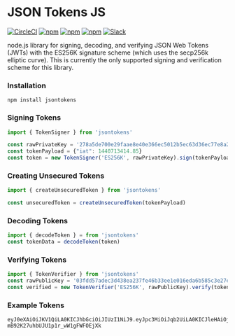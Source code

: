 # JSON Tokens JS

[![CircleCI](https://img.shields.io/circleci/project/blockstack/jsontokens-js/master.svg)](https://circleci.com/gh/blockstack/jsontokens-js/tree/master)
[![npm](https://img.shields.io/npm/l/jsontokens.svg)](https://www.npmjs.com/package/jsontokens)
[![npm](https://img.shields.io/npm/v/jsontokens.svg)](https://www.npmjs.com/package/jsontokens)
[![npm](https://img.shields.io/npm/dm/jsontokens.svg)](https://www.npmjs.com/package/jsontokens)
[![Slack](https://img.shields.io/badge/join-slack-e32072.svg?style=flat)](http://slack.blockstack.org/)

node.js library for signing, decoding, and verifying JSON Web Tokens (JWTs) with the ES256K signature scheme (which uses the secp256k elliptic curve). This is currently the only supported signing and verification scheme for this library.

### Installation

```
npm install jsontokens
```

### Signing Tokens

```js
import { TokenSigner } from 'jsontokens'

const rawPrivateKey = '278a5de700e29faae8e40e366ec5012b5ec63d36ec77e8a2417154cc1d25383f'
const tokenPayload = {"iat": 1440713414.85}
const token = new TokenSigner('ES256K', rawPrivateKey).sign(tokenPayload)
```

### Creating Unsecured Tokens

```js
import { createUnsecuredToken } from 'jsontokens'

const unsecuredToken = createUnsecuredToken(tokenPayload)
```

### Decoding Tokens

```js
import { decodeToken } = from 'jsontokens'
const tokenData = decodeToken(token)
```

### Verifying Tokens

```js
import { TokenVerifier } from 'jsontokens'
const rawPublicKey = '03fdd57adec3d438ea237fe46b33ee1e016eda6b585c3e27ea66686c2ea5358479'
const verified = new TokenVerifier('ES256K', rawPublicKey).verify(token)
```

### Example Tokens

```text
eyJ0eXAiOiJKV1QiLA0KICJhbGciOiJIUzI1NiJ9.eyJpc3MiOiJqb2UiLA0KICJleHAiOjEzMDA4MTkzODAsDQogImh0dHA6Ly9leGFtcGxlLmNvbS9pc19yb290Ijp0cnVlfQ.dBjftJeZ4CVP-mB92K27uhbUJU1p1r_wW1gFWFOEjXk
```

